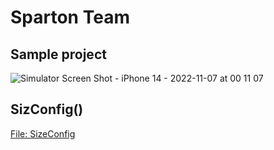 # Sparton Team 

## Sample project

![Simulator Screen Shot - iPhone 14 - 2022-11-07 at 00 11 07](https://user-images.githubusercontent.com/10919051/200184854-2ccfaaa0-2553-42c1-add0-b0b35d20d55b.png) 

## SizConfig()  

[File: SizeConfig](https://drive.google.com/uc?export=download&id=1yINk-POCiPpakx8WDT1x-dr4vf6UjZrn)  

